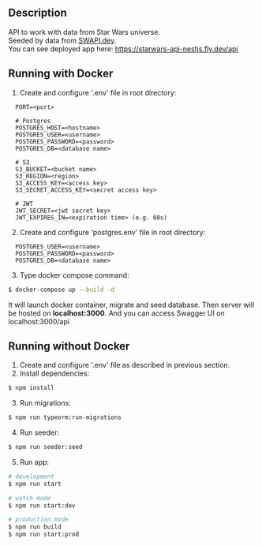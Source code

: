 ## Description

API to work with data from Star Wars universe. </br>
Seeded by data from <a href="https://swapi.dev" target="_blank">SWAPI.dev</a>. </br>
You can see deployed app here: <a href="https://starwars-api-nestjs.fly.dev/api" target="_blank">https://starwars-api-nestjs.fly.dev/api</a>

## Running with Docker
1. Create and configure '.env' file in root directory:
```
  PORT=<port>

  # Postgres
  POSTGRES_HOST=<hostname>
  POSTGRES_USER=<username>
  POSTGRES_PASSWORD=<password>
  POSTGRES_DB=<database name>

  # S3
  S3_BUCKET=<bucket name>
  S3_REGION=<region>
  S3_ACCESS_KEY=<access key>
  S3_SECRET_ACCESS_KEY=<secret access key>

  # JWT
  JWT_SECRET=<jwt secret key>
  JWT_EXPIRES_IN=<expiration time> (e.g. 60s)
```
2. Create and configure 'postgres.env' file in root directory:
```
  POSTGRES_USER=<username>
  POSTGRES_PASSWORD=<password>
  POSTGRES_DB=<database name>
```
3. Type docker compose command:
```bash
$ docker-compose up --build -d
```
It will launch docker container, migrate and seed database.
Then server will be hosted on <b>localhost:3000</b>. And you can access Swagger UI on localhost:3000/api

## Running without Docker

1. Create and configure '.env' file as described in previous section.
2. Install dependencies:
```bash
$ npm install
```
3. Run migrations:
```bash
$ npm run typeorm:run-migrations
```
4. Run seeder:
```bash
$ npm run seeder:seed
```
5. Run app:
```bash
# development
$ npm run start

# watch mode
$ npm run start:dev

# production mode
$ npm run build
$ npm run start:prod
```

